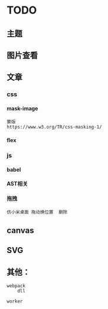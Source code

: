 # TODO

## 主题
## 图片查看


## 文章

### css 

#### mask-image	
	蒙版
	https://www.w3.org/TR/css-masking-1/
#### flex 


### js
#### babel
#### AST相关

#### 拖拽
	仿小米桌面 拖动换位置  删除


## canvas

## SVG

## 其他：
	webpack
		dll

	worker

